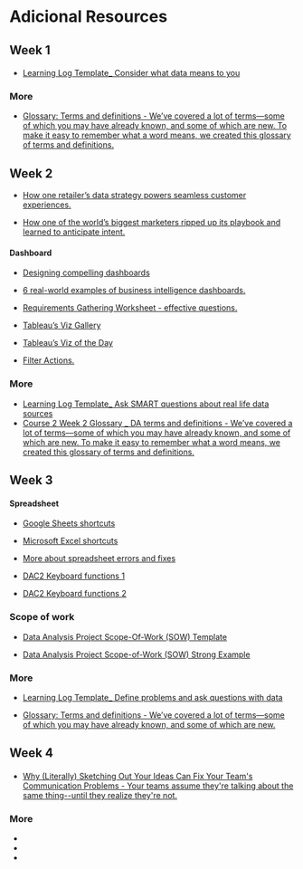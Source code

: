# Adicional Resources

## Week 1

####

- [Learning Log Template_ Consider what data means to you](https://docs.google.com/document/d/1cOnIGQo-Yymu8Bz7-bvSIiKh1779D0iFl_UAi0LAOSU/template/preview?resourcekey=0-jOCAk1D_j99vHbbk97D_-g)

### More

- [Glossary: Terms and definitions - We’ve covered a lot of terms—some of which you may have already known, and some of which are new. To make it easy to remember what a word means, we created this glossary of terms and definitions.](https://docs.google.com/document/d/1QX_1-xlHe4Vd2Ods-a2p21XeY5ODBo2KP-L_eOlI-A4/template/preview?resourcekey=0-dSnwNjRO8Ycn5OHib4C3Dw)

## Week 2

- [How one retailer’s data strategy powers seamless customer experiences.](https://www.thinkwithgoogle.com/future-of-marketing/digital-transformation/crate-and-barrel-digital-customer-experiences/)

- [How one of the world’s biggest marketers ripped up its playbook and learned to anticipate intent.](https://www.thinkwithgoogle.com/marketing-strategies/data-and-measurement/pepsi-digital-transformation/)
#### Dashboard

- [Designing compelling dashboards](https://d3c33hcgiwev3.cloudfront.net/IfnpXnRlRhi56V50ZVYYow_3a87f3d18e444bdda63014571e0d9ef1_DAC2-Designing-compelling-dashboards.pdf?Expires=1642723200&Signature=kH5owdHuJMYwdiCdQ5CnSctbxwUj7UHonEoTCYrEcQNJxN2j7~~-MXMpeGyab-w-k-bMExLiBwuWjfnOdWBMGyK-SK0LyKcwNEdnurqyknLeOBRoAzgrvOk4Ue9c5KNF3Hwrk2f8GAa0s1gPj3c3iApmbpb33TTv~phxK~KzAgs_&Key-Pair-Id=APKAJLTNE6QMUY6HBC5A)

- [6 real-world examples of business intelligence dashboards.](https://www.tableau.com/learn/articles/business-intelligence-dashboards-examples)

- [Requirements Gathering Worksheet - effective questions.](https://s3.amazonaws.com/looker-elearning-resources/Requirements+Gathering+Worksheet.pdf)

- [Tableau’s Viz Gallery](https://www.tableau.com/solutions/gallery)

- [Tableau’s Viz of the Day](https://public.tableau.com/en-us/gallery/?tab=viz-of-the-day&type=viz-of-the-day)

- [Filter Actions.](https://help.tableau.com/current/pro/desktop/en-us/actions_filter.htm)
### More

- [Learning Log Template_ Ask SMART questions about real life data sources](https://docs.google.com/document/d/1j6K2891rZLbNeUmPurfNv6b2d6MKgAedhxOrr6k_3Nw/template/preview)
- [Course 2 Week 2 Glossary _ DA terms and definitions - We’ve covered a lot of terms—some of which you may have already known, and some of which are new. To make it easy to remember what a word means, we created this glossary of terms and definitions.](https://docs.google.com/document/d/1jjYX7LtWJxWC9qbI9pKHpoVqqlD0YuILDpyYENwYGvI/template/preview)

## Week 3

#### Spreadsheet

- [Google Sheets shortcuts](https://support.google.com/docs/answer/181110)

- [Microsoft Excel shortcuts](https://support.microsoft.com/en-us/office/keyboard-shortcuts-in-excel-1798d9d5-842a-42b8-9c99-9b7213f0040f)

- [More about spreadsheet errors and fixes](https://d3c33hcgiwev3.cloudfront.net/fDHAQD8OQX6xwEA_DsF-tw_299c2bf89be04d0bae30bf763b606af1_DAC2-Spreadsheet-Errors-and-Fixes.pdf?Expires=1642896000&Signature=Gg60ZbE-B6okcHnfCXloqkUSkhihtz3Dq07KDfw5DyylMSFZR5jgTeGJPxNcqm8q0xoawJWvnJbF0qzQRewTCHWeoXKe87dhPpFEzRwkPdvABIXqUYICyKKrppwTptOQuwuAmCBL5DiQNPnAfpGiAcDsXSpV63Hq7Bt9NGCk~Qs_&Key-Pair-Id=APKAJLTNE6QMUY6HBC5A)

- [DAC2 Keyboard functions 1](https://d3c33hcgiwev3.cloudfront.net/UbHnj9LnRlGx54_S5yZRJA_64a50a70b938476c852b172e826e9af1_DAC2-Keyboard-functions-1.pdf?Expires=1642896000&Signature=fQU502~PggkiJdW~FzZbbjhknh5mDVlO6tdrernljtj5sVCpaYVRieZyzRzT~Za4b3f~M2qylUcRDxk416rBUKDojvKIsRlhY6JnOkNeMnzdPoDV3vsibiIp9hVQSbZVU~qmEmoACzSE2~I2c7Xnn36ZU~NtW2Az8WErkyvTyMU_&Key-Pair-Id=APKAJLTNE6QMUY6HBC5A)

- [DAC2 Keyboard functions 2](https://d3c33hcgiwev3.cloudfront.net/9gsOZ_tGTtOLDmf7Rh7T1Q_8a825edae2a94e5e81d880681270acf1_DAC2-Keyboard-functions-2.pdf?Expires=1642896000&Signature=dq14mzBq7UyMoFcixwChrxxBBpJxkPH-epSm6MgrI5q6Bqk40PiuVZwsVDWVNV3lAmFt7tUMBjSJHf0nrVcGfqWxsHLqaPIw2jIk64xUnOsAwUAaTdzhBRvRKV0BvT--OsAiS0gvcOq8SxkYXY9pYheg8wQJ9uIxDwT07i74e7s_&Key-Pair-Id=APKAJLTNE6QMUY6HBC5A)

### Scope of work

- [Data Analysis Project Scope-Of-Work (SOW) Template](https://docs.google.com/document/d/1zqfGwpjZyPAyERNPXNfIUM78YuBxYYj0atIE6_YopLA/template/preview?usp=sharing&resourcekey=0-o9cjeaxYBBm7ZyYe4bpImw)

- [Data Analysis Project Scope-of-Work (SOW) Strong Example](https://docs.google.com/document/d/16x-E04Nr48Ww1Nlxwa0PNOXyaytKbVCxrF5yRJy6Y70/template/preview?resourcekey=0-X1a531fuUVbtlNKdIA11dQ)

### More

- [Learning Log Template_ Define problems and ask questions with data](https://docs.google.com/document/d/1kooOADIAtWrB6to-klZ_v5mWHXbQ8WJ_UsKFJtbGWuo/template/preview?resourcekey=0-DpVgA8sZGhn-s32LAzCIeA)

- [Glossary: Terms and definitions - We’ve covered a lot of terms—some of which you may have already known, and some of which are new.](https://docs.google.com/document/d/1v1_vAc7R81IK2JL4QTIbkUdHVYXnIvithZ_gC_k--jw/template/preview)
## Week 4

####

- [Why (Literally) Sketching Out Your Ideas Can Fix Your Team's Communication Problems - Your teams assume they're talking about the same thing--until they realize they're not.](https://www.inc.com/magazine/201809/jason-fried/illusion-agreement-team-project.html)

### More

- []()
- []()
- []()
